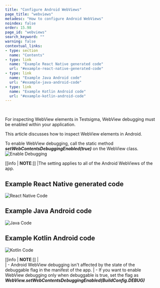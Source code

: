 ```yaml
---
title: "Configure Android WebViews"
page_title: "webviews"
metadesc: "How to configure Android WebViews"
noindex: false
order: 15.98
page_id: "webviews"
search_keyword: ""
warning: false
contextual_links:
- type: section
  name: "Contents"
- type: link
  name: "Example React Native generated code"
  url: "#example-react-native-generated-code"
- type: link
  name: "Example Java Android code"
  url: "#example-java-android-code"
- type: link
  name: "Example Kotlin Android code"
  url: "#example-kotlin-android-code"
---
```



<br>

For inspecting WebView elements in Testsigma, WebView debugging must be enabled within your application. 

This article discusses how to inspect WebView elements in Android.

To enable WebView debugging, call the static method ***setWebContentsDebuggingEnabled(true)*** on the WebView class.
![Enable Debugging](https://s3.amazonaws.com/static-docs.testsigma.com/new_images/projects/applications/DbTrue.png)

[[info | **NOTE**:]]
|The setting applies to all of the Android WebViews of the app.

## **Example React Native generated code**
![React Native Code](https://s3.amazonaws.com/static-docs.testsigma.com/new_images/projects/applications/RN.png)

## **Example Java Android code**
![Java Code](https://s3.amazonaws.com/static-docs.testsigma.com/new_images/projects/applications/java_debug.png)

## **Example Kotlin Android code**
![Kotlin Code](https://s3.amazonaws.com/static-docs.testsigma.com/new_images/projects/applications/kotlin.png)

[[info | **NOTE**:]]
|    
|   - Android WebView debugging isn't affected by the state of the debuggable flag in the manifest of the app.
|   - If you want to enable WebView debugging only when debuggable is true, set the flag as ***WebView.setWebContentsDebuggingEnabled(BuildConfig.DEBUG)***